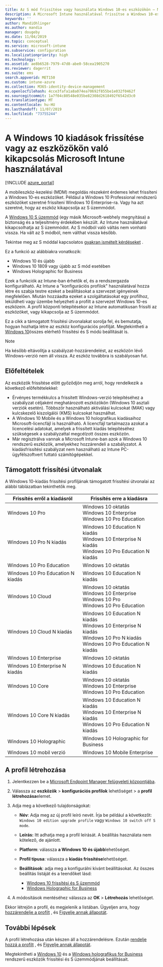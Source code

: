 ```yaml
---
title: Az S mód frissítése vagy használata Windows 10-es eszközökön – Microsoft Intune – Azure | Microsoft Docs
description: A Microsoft Intune használatával frissítse a Windows 10-es eszközöket egy másik kiadásra, vagy váltson az S üzemmódra. A rendszergazdák az eszköz konfigurációs profiljának használatával frissíthetik a Windows 10 Professional rendszert a Windows 10 Enterprise rendszerre, és kikapcsolhatják az S üzemmódot. Tekintse meg a Windows 10 Pro, N Edition, Education, Cloud, Enterprise, Core, holografikus és Mobile támogatott frissítési útvonalait.
keywords: ''
author: MandiOhlinger
ms.author: mandia
manager: dougeby
ms.date: 11/04/2019
ms.topic: conceptual
ms.service: microsoft-intune
ms.subservice: configuration
ms.localizationpriority: high
ms.technology: ''
ms.assetid: ae8b6528-7979-47d8-abe0-58cea1905270
ms.reviewer: dagerrit
ms.suite: ems
search.appverid: MET150
ms.custom: intune-azure
ms.collection: M365-identity-device-management
ms.openlocfilehash: 4cce3fafa1a8a074ea70692f855be1e032f0462f
ms.sourcegitcommit: 1a7f04c80548e035be82308d2618492f6542d3c0
ms.translationtype: MT
ms.contentlocale: hu-HU
ms.lasthandoff: 11/07/2019
ms.locfileid: "73755244"
---
```

# <a name="upgrade-windows-10-editions-or-switch-out-of-s-mode-on-devices-using-microsoft-intune"></a>A Windows 10 kiadások frissítése vagy az eszközökön való kikapcsolás Microsoft Intune használatával

[!INCLUDE [azure_portal](../includes/azure_portal.md)]

A mobileszköz-kezelési (MDM) megoldás részeként érdemes lehet frissíteni a Windows 10-es eszközöket. Például a Windows 10 Professional rendszerű eszközöket szeretné frissíteni Windows 10 Enterprise-ra. Vagy ha azt szeretné, hogy az eszköz kikapcsolja az S üzemmódot.

A [Windows 10 S üzemmód](https://support.microsoft.com/help/4456067/windows-10-switch-out-of-s-mode) (egy másik Microsoft-webhely megnyitása) a biztonság és a teljesítmény érdekében készült. Az Intune használatával kikapcsolhatja az S üzemmódot. Az S módból való váltás nem vonható vissza. Ha vált az S módból, nem válthat vissza később.

Tekintse meg az S móddal kapcsolatos [gyakran ismételt kérdéseket](https://support.microsoft.com/help/4020089/windows-10-in-s-mode-faq) .

Ez a funkció az alábbiakra vonatkozik:

- Windows 10 és újabb
- Windows 10 1809 vagy újabb az S mód esetében
- Windows Holographic for Business

Ezek a funkciók az Intune-ban érhetők el, és a rendszergazda konfigurálható. Az Intune a "konfigurációs profilok" használatával hozza létre és szabja testre ezeket a beállításokat a szervezet igényeinek megfelelően. Miután hozzáadta ezeket a szolgáltatásokat egy profilhoz, leküldheti vagy üzembe helyezheti a profilt a szervezet Windows 10-es eszközein. A profil központi telepítésekor az Intune automatikusan frissíti az eszközöket, vagy kikapcsolja az S üzemmódot.

Ez a cikk a támogatott frissítési útvonalakat sorolja fel, és bemutatja, hogyan hozhatja létre az eszköz konfigurációs profilját. Megtekintheti a [Windows 10](edition-upgrade-windows-settings.md)összes elérhető frissítési és S módú beállítását is.

> [!NOTE]
> Ha később eltávolítja a szabályzat-hozzárendelést, az eszközön lévő Windows-verzió nem áll vissza. Az eszköz továbbra is szabályosan fut.

## <a name="prerequisites"></a>Előfeltételek

Az eszközök frissítése előtt győződjön meg arról, hogy rendelkezik a következő előfeltételekkel:

- Érvényes termékkulcs a frissített Windows-verzió telepítéséhez a szabályzat céljaként meghatározott eszközökön (Windows 10 asztali verziók esetén). Többször használható aktiválási kulcsokat (MAK) vagy kulcskezelő kiszolgálói (KMS) kulcsokat használhat.
- A Windows 10 Mobile és a Windows 10 holografikus kiadásaihoz Microsoft-licencfájl is használható. A licencfájl tartalmazza azokat a licencelési adatokat, amelyek a frissített kiadás telepítéséhez szükségesek a szabályzattal megcélzott összes eszközön.
- Már regisztrálva vannak a Microsoft Intune-ban azok a Windows 10 rendszerű eszközök, amelyekhez hozzárendeli a szabályzatot. A kiadásfrissítési szabályzat nem használható az Intune PC-ügyfélszoftvert futtató számítógépekkel.

## <a name="supported-upgrade-paths"></a>Támogatott frissítési útvonalak

A Windows 10-kiadás frissítési profiljának támogatott frissítési útvonalai az alábbi táblázatban tekinthetők meg.

| Frissítés erről a kiadásról | Frissítés erre a kiadásra |
|---|---|
| Windows 10 Pro | Windows 10 oktatás <br/>Windows 10 Enterprise <br/>Windows 10 Pro Education |
| Windows 10 Pro N kiadás | Windows 10 Education N kiadás <br/>Windows 10 Enterprise N kiadás <br/>Windows 10 Pro Education N kiadás | 
| Windows 10 Pro Education | Windows 10 oktatás | 
| Windows 10 Pro Education N kiadás | Windows 10 Education N kiadás |
| Windows 10 Cloud | Windows 10 oktatás <br/>Windows 10 Enterprise <br/>Windows 10 Pro <br/>Windows 10 Pro Education | 
| Windows 10 Cloud N kiadás | Windows 10 Education N kiadás <br/>Windows 10 Enterprise N kiadás <br/>Windows 10 Pro N kiadás <br/>Windows 10 Pro Education N kiadás | 
| Windows 10 Enterprise | Windows 10 oktatás | 
| Windows 10 Enterprise N kiadás | Windows 10 Education N kiadás | 
| Windows 10 Core | Windows 10 oktatás <br/>Windows 10 Enterprise <br/>Windows 10 Pro Education | 
| Windows 10 Core N kiadás | Windows 10 Education N kiadás <br/>Windows 10 Enterprise N kiadás <br/>Windows 10 Pro Education N kiadás | 
| Windows 10 Holographic | Windows 10 Holographic for Business |
| Windows 10 mobil verzió | Windows 10 Mobile Enterprise |

<!--The following table provides information about the supported upgrade paths for Windows 10 editions in this policy:

![supported](./media/edition-upgrade-configure-windows-10/check_grn.png)  (X) = not supported    
![unsupported](./media/edition-upgrade-configure-windows-10/x_blk.png)    (green checkmark) = supported    

|Upgrade from edition\Upgrade to edition|Education|Education N|Pro Education|Pro Education N|Enterprise|Enterprise N|Professional|Professional N|Mobile Enterprise|Holographic for Business|
|--------|--------|--------|--------|--------|--------|--------|--------|--------|--------|--------|--------|
|Pro|![supported](./media/edition-upgrade-configure-windows-10/check_grn.png)|![unsupported](./media/edition-upgrade-configure-windows-10/x_blk.png)|![supported](./media/edition-upgrade-configure-windows-10/check_grn.png)|![unsupported](./media/edition-upgrade-configure-windows-10/x_blk.png)|![supported](./media/edition-upgrade-configure-windows-10/check_grn.png)|![unsupported](./media/edition-upgrade-configure-windows-10/x_blk.png)|![unsupported](./media/edition-upgrade-configure-windows-10/x_blk.png)|![unsupported](./media/edition-upgrade-configure-windows-10/x_blk.png)|![unsupported](./media/edition-upgrade-configure-windows-10/x_blk.png)|![unsupported](./media/edition-upgrade-configure-windows-10/x_blk.png)|
|Pro N|![unsupported](./media/edition-upgrade-configure-windows-10/x_blk.png)|![supported](./media/edition-upgrade-configure-windows-10/check_grn.png)|![unsupported](./media/edition-upgrade-configure-windows-10/x_blk.png)|![supported](./media/edition-upgrade-configure-windows-10/check_grn.png)|![unsupported](./media/edition-upgrade-configure-windows-10/x_blk.png)|![supported](./media/edition-upgrade-configure-windows-10/check_grn.png)|![unsupported](./media/edition-upgrade-configure-windows-10/x_blk.png)|![unsupported](./media/edition-upgrade-configure-windows-10/x_blk.png)|![unsupported](./media/edition-upgrade-configure-windows-10/x_blk.png)|![unsupported](./media/edition-upgrade-configure-windows-10/x_blk.png)|
|Pro Education|![supported](./media/edition-upgrade-configure-windows-10/check_grn.png)|![unsupported](./media/edition-upgrade-configure-windows-10/x_blk.png)|![unsupported](./media/edition-upgrade-configure-windows-10/x_blk.png)|![unsupported](./media/edition-upgrade-configure-windows-10/x_blk.png)|![unsupported](./media/edition-upgrade-configure-windows-10/x_blk.png)|![unsupported](./media/edition-upgrade-configure-windows-10/x_blk.png)|![unsupported](./media/edition-upgrade-configure-windows-10/x_blk.png)|![unsupported](./media/edition-upgrade-configure-windows-10/x_blk.png)|![unsupported](./media/edition-upgrade-configure-windows-10/x_blk.png)|![unsupported](./media/edition-upgrade-configure-windows-10/x_blk.png)|
|Pro Education N|![unsupported](./media/edition-upgrade-configure-windows-10/x_blk.png)|![supported](./media/edition-upgrade-configure-windows-10/check_grn.png)|![unsupported](./media/edition-upgrade-configure-windows-10/x_blk.png)|![unsupported](./media/edition-upgrade-configure-windows-10/x_blk.png)|![unsupported](./media/edition-upgrade-configure-windows-10/x_blk.png)|![unsupported](./media/edition-upgrade-configure-windows-10/x_blk.png)|![unsupported](./media/edition-upgrade-configure-windows-10/x_blk.png)|![unsupported](./media/edition-upgrade-configure-windows-10/x_blk.png)|![unsupported](./media/edition-upgrade-configure-windows-10/x_blk.png)|![unsupported](./media/edition-upgrade-configure-windows-10/x_blk.png)|
|Cloud|![supported](./media/edition-upgrade-configure-windows-10/check_grn.png)|![unsupported](./media/edition-upgrade-configure-windows-10/x_blk.png)|![supported](./media/edition-upgrade-configure-windows-10/check_grn.png)|![unsupported](./media/edition-upgrade-configure-windows-10/x_blk.png)|![supported](./media/edition-upgrade-configure-windows-10/check_grn.png)|![unsupported](./media/edition-upgrade-configure-windows-10/x_blk.png)|![supported](./media/edition-upgrade-configure-windows-10/check_grn.png)|![unsupported](./media/edition-upgrade-configure-windows-10/x_blk.png)|![unsupported](./media/edition-upgrade-configure-windows-10/x_blk.png)|![unsupported](./media/edition-upgrade-configure-windows-10/x_blk.png)|
|Cloud N|![unsupported](./media/edition-upgrade-configure-windows-10/x_blk.png)|![supported](./media/edition-upgrade-configure-windows-10/check_grn.png)|![unsupported](./media/edition-upgrade-configure-windows-10/x_blk.png)|![supported](./media/edition-upgrade-configure-windows-10/check_grn.png)|![unsupported](./media/edition-upgrade-configure-windows-10/x_blk.png)|![supported](./media/edition-upgrade-configure-windows-10/check_grn.png)|![unsupported](./media/edition-upgrade-configure-windows-10/x_blk.png)|![supported](./media/edition-upgrade-configure-windows-10/check_grn.png)|![unsupported](./media/edition-upgrade-configure-windows-10/x_blk.png)|![unsupported](./media/edition-upgrade-configure-windows-10/x_blk.png)|
|Enterprise|![supported](./media/edition-upgrade-configure-windows-10/check_grn.png)|![unsupported](./media/edition-upgrade-configure-windows-10/x_blk.png)|![unsupported](./media/edition-upgrade-configure-windows-10/x_blk.png)|![unsupported](./media/edition-upgrade-configure-windows-10/x_blk.png)|![unsupported](./media/edition-upgrade-configure-windows-10/x_blk.png)|![unsupported](./media/edition-upgrade-configure-windows-10/x_blk.png)|![unsupported](./media/edition-upgrade-configure-windows-10/x_blk.png)|![unsupported](./media/edition-upgrade-configure-windows-10/x_blk.png)|![unsupported](./media/edition-upgrade-configure-windows-10/x_blk.png)|![unsupported](./media/edition-upgrade-configure-windows-10/x_blk.png)|
|Enterprise N|![unsupported](./media/edition-upgrade-configure-windows-10/x_blk.png)|![supported](./media/edition-upgrade-configure-windows-10/check_grn.png)|![unsupported](./media/edition-upgrade-configure-windows-10/x_blk.png)|![unsupported](./media/edition-upgrade-configure-windows-10/x_blk.png)|![unsupported](./media/edition-upgrade-configure-windows-10/x_blk.png)|![unsupported](./media/edition-upgrade-configure-windows-10/x_blk.png)|![unsupported](./media/edition-upgrade-configure-windows-10/x_blk.png)|![unsupported](./media/edition-upgrade-configure-windows-10/x_blk.png)|![unsupported](./media/edition-upgrade-configure-windows-10/x_blk.png)|![unsupported](./media/edition-upgrade-configure-windows-10/x_blk.png)|
|Core|![supported](./media/edition-upgrade-configure-windows-10/check_grn.png)|![unsupported](./media/edition-upgrade-configure-windows-10/x_blk.png)|![supported](./media/edition-upgrade-configure-windows-10/check_grn.png)|![unsupported](./media/edition-upgrade-configure-windows-10/x_blk.png)|![unsupported](./media/edition-upgrade-configure-windows-10/x_blk.png)|![unsupported](./media/edition-upgrade-configure-windows-10/x_blk.png)|![unsupported](./media/edition-upgrade-configure-windows-10/x_blk.png)|![unsupported](./media/edition-upgrade-configure-windows-10/x_blk.png)|![unsupported](./media/edition-upgrade-configure-windows-10/x_blk.png)|![unsupported](./media/edition-upgrade-configure-windows-10/x_blk.png)|
|Core N|![unsupported](./media/edition-upgrade-configure-windows-10/x_blk.png)|![supported](./media/edition-upgrade-configure-windows-10/check_grn.png)|![unsupported](./media/edition-upgrade-configure-windows-10/x_blk.png)|![supported](./media/edition-upgrade-configure-windows-10/check_grn.png)|![unsupported](./media/edition-upgrade-configure-windows-10/x_blk.png)|![unsupported](./media/edition-upgrade-configure-windows-10/x_blk.png)|![unsupported](./media/edition-upgrade-configure-windows-10/x_blk.png)|![unsupported](./media/edition-upgrade-configure-windows-10/x_blk.png)|![unsupported](./media/edition-upgrade-configure-windows-10/x_blk.png)|![unsupported](./media/edition-upgrade-configure-windows-10/x_blk.png)|
|Mobile|![unsupported](./media/edition-upgrade-configure-windows-10/x_blk.png)|![unsupported](./media/edition-upgrade-configure-windows-10/x_blk.png)|![unsupported](./media/edition-upgrade-configure-windows-10/x_blk.png)|![unsupported](./media/edition-upgrade-configure-windows-10/x_blk.png)|![unsupported](./media/edition-upgrade-configure-windows-10/x_blk.png)|![unsupported](./media/edition-upgrade-configure-windows-10/x_blk.png)|![unsupported](./media/edition-upgrade-configure-windows-10/x_blk.png)|![unsupported](./media/edition-upgrade-configure-windows-10/x_blk.png)|![supported](./media/edition-upgrade-configure-windows-10/check_grn.png)|![unsupported](./media/edition-upgrade-configure-windows-10/x_blk.png)|
|Holographic|![unsupported](./media/edition-upgrade-configure-windows-10/x_blk.png)|![unsupported](./media/edition-upgrade-configure-windows-10/x_blk.png)|![unsupported](./media/edition-upgrade-configure-windows-10/x_blk.png)|![unsupported](./media/edition-upgrade-configure-windows-10/x_blk.png)|![unsupported](./media/edition-upgrade-configure-windows-10/x_blk.png)|![unsupported](./media/edition-upgrade-configure-windows-10/x_blk.png)|![unsupported](./media/edition-upgrade-configure-windows-10/x_blk.png)|![unsupported](./media/edition-upgrade-configure-windows-10/x_blk.png)|![unsupported](./media/edition-upgrade-configure-windows-10/x_blk.png)|![supported](./media/edition-upgrade-configure-windows-10/check_grn.png) -->

## <a name="create-the-profile"></a>A profil létrehozása

1. Jelentkezzen be a [Microsoft Endpoint Manager felügyeleti központjába](https://go.microsoft.com/fwlink/?linkid=2109431).
2. Válassza az **eszközök** > **konfigurációs profilok** lehetőséget > a **profil létrehozása**elemet.
3. Adja meg a következő tulajdonságokat:

    - **Név**: Adja meg az új profil leíró nevét. Írja be például a következőt: `Windows 10 edition upgrade profile` vagy `Windows 10 switch off S mode`.
    - **Leírás:** Itt adhatja meg a profil leírását. A beállítás használata nem kötelező, de ajánlott.
    - **Platform**: válassza **a Windows 10 és újabb**lehetőséget.
    - **Profil típusa**: válassza a **kiadás frissítése**lehetőséget.
    - **Beállítások**: adja meg a konfigurálni kívánt beállításokat. Az összes beállítás listáját és a teendőket lásd:

        - [Windows 10 frissítési és S üzemmód](edition-upgrade-windows-settings.md)
        - [Windows Holographic for Business](holographic-upgrade.md)

4. A módosítások mentéséhez válassza az **OK** > **Létrehozás** lehetőséget.

Ekkor létrejön a profil, és megjelenik a listában. Ügyeljen arra, hogy [hozzárendelje a profilt](device-profile-assign.md) , és [Figyelje annak állapotát](device-profile-monitor.md).

## <a name="next-steps"></a>További lépések

A profil létrehozása után készen áll a hozzárendelésre. Ezután [rendelje hozzá a profilt](device-profile-assign.md) , és [Figyelje annak állapotát](device-profile-monitor.md).

Megtekintheti a [Windows 10](edition-upgrade-windows-settings.md) és a [Windows holografikus for Business](holographic-upgrade.md) rendszerű eszközök frissítési és S üzemmódjának beállításait.
